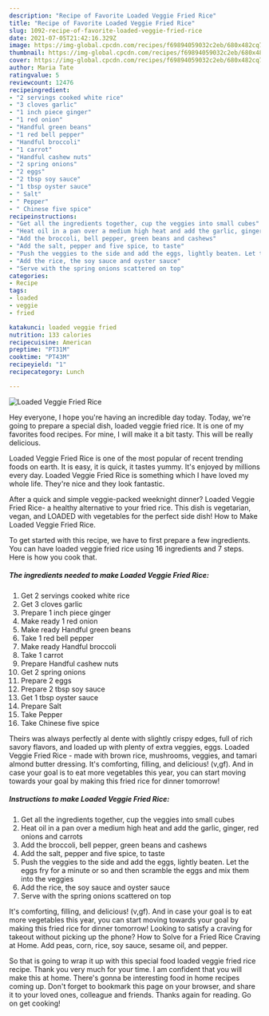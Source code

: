 ```yaml
---
description: "Recipe of Favorite Loaded Veggie Fried Rice"
title: "Recipe of Favorite Loaded Veggie Fried Rice"
slug: 1092-recipe-of-favorite-loaded-veggie-fried-rice
date: 2021-07-05T21:42:16.329Z
image: https://img-global.cpcdn.com/recipes/f69894059032c2eb/680x482cq70/loaded-veggie-fried-rice-recipe-main-photo.jpg
thumbnail: https://img-global.cpcdn.com/recipes/f69894059032c2eb/680x482cq70/loaded-veggie-fried-rice-recipe-main-photo.jpg
cover: https://img-global.cpcdn.com/recipes/f69894059032c2eb/680x482cq70/loaded-veggie-fried-rice-recipe-main-photo.jpg
author: Maria Tate
ratingvalue: 5
reviewcount: 12476
recipeingredient:
- "2 servings cooked white rice"
- "3 cloves garlic"
- "1 inch piece ginger"
- "1 red onion"
- "Handful green beans"
- "1 red bell pepper"
- "Handful broccoli"
- "1 carrot"
- "Handful cashew nuts"
- "2 spring onions"
- "2 eggs"
- "2 tbsp soy sauce"
- "1 tbsp oyster sauce"
- " Salt"
- " Pepper"
- " Chinese five spice"
recipeinstructions:
- "Get all the ingredients together, cup the veggies into small cubes"
- "Heat oil in a pan over a medium high heat and add the garlic, ginger, red onions and carrots"
- "Add the broccoli, bell pepper, green beans and cashews"
- "Add the salt, pepper and five spice, to taste"
- "Push the veggies to the side and add the eggs, lightly beaten. Let the eggs fry for a minute or so and then scramble the eggs and mix them into the veggies"
- "Add the rice, the soy sauce and oyster sauce"
- "Serve with the spring onions scattered on top"
categories:
- Recipe
tags:
- loaded
- veggie
- fried

katakunci: loaded veggie fried 
nutrition: 133 calories
recipecuisine: American
preptime: "PT31M"
cooktime: "PT43M"
recipeyield: "1"
recipecategory: Lunch

---
```



![Loaded Veggie Fried Rice](https://img-global.cpcdn.com/recipes/f69894059032c2eb/680x482cq70/loaded-veggie-fried-rice-recipe-main-photo.jpg)

Hey everyone, I hope you're having an incredible day today. Today, we're going to prepare a special dish, loaded veggie fried rice. It is one of my favorites food recipes. For mine, I will make it a bit tasty. This will be really delicious.

Loaded Veggie Fried Rice is one of the most popular of recent trending foods on earth. It is easy, it is quick, it tastes yummy. It's enjoyed by millions every day. Loaded Veggie Fried Rice is something which I have loved my whole life. They're nice and they look fantastic.

After a quick and simple veggie-packed weeknight dinner? Loaded Veggie Fried Rice- a healthy alternative to your fried rice. This dish is vegetarian, vegan, and LOADED with vegetables for the perfect side dish! How to Make Loaded Veggie Fried Rice.


To get started with this recipe, we have to first prepare a few ingredients. You can have loaded veggie fried rice using 16 ingredients and 7 steps. Here is how you cook that.

<!--inarticleads1-->

##### The ingredients needed to make Loaded Veggie Fried Rice:

1. Get 2 servings cooked white rice
1. Get 3 cloves garlic
1. Prepare 1 inch piece ginger
1. Make ready 1 red onion
1. Make ready Handful green beans
1. Take 1 red bell pepper
1. Make ready Handful broccoli
1. Take 1 carrot
1. Prepare Handful cashew nuts
1. Get 2 spring onions
1. Prepare 2 eggs
1. Prepare 2 tbsp soy sauce
1. Get 1 tbsp oyster sauce
1. Prepare  Salt
1. Take  Pepper
1. Take  Chinese five spice


Theirs was always perfectly al dente with slightly crispy edges, full of rich savory flavors, and loaded up with plenty of extra veggies, eggs. Loaded Veggie Fried Rice - made with brown rice, mushrooms, veggies, and tamari almond butter dressing. It&#39;s comforting, filling, and delicious! (v,gf). And in case your goal is to eat more vegetables this year, you can start moving towards your goal by making this fried rice for dinner tomorrow! 

<!--inarticleads2-->

##### Instructions to make Loaded Veggie Fried Rice:

1. Get all the ingredients together, cup the veggies into small cubes
1. Heat oil in a pan over a medium high heat and add the garlic, ginger, red onions and carrots
1. Add the broccoli, bell pepper, green beans and cashews
1. Add the salt, pepper and five spice, to taste
1. Push the veggies to the side and add the eggs, lightly beaten. Let the eggs fry for a minute or so and then scramble the eggs and mix them into the veggies
1. Add the rice, the soy sauce and oyster sauce
1. Serve with the spring onions scattered on top


It&#39;s comforting, filling, and delicious! (v,gf). And in case your goal is to eat more vegetables this year, you can start moving towards your goal by making this fried rice for dinner tomorrow! Looking to satisfy a craving for takeout without picking up the phone? How to Solve for a Fried Rice Craving at Home. Add peas, corn, rice, soy sauce, sesame oil, and pepper. 

So that is going to wrap it up with this special food loaded veggie fried rice recipe. Thank you very much for your time. I am confident that you will make this at home. There's gonna be interesting food in home recipes coming up. Don't forget to bookmark this page on your browser, and share it to your loved ones, colleague and friends. Thanks again for reading. Go on get cooking!
